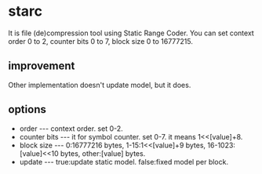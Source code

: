 # starc
It is file (de)compression tool using Static Range Coder. You can set context order 0 to 2, counter bits 0 to 7, block size 0 to 16777215.
## improvement
Other implementation doesn't update model, but it does.
## options
* order --- context order. set 0-2.
* counter bits --- it for symbol counter. set 0-7. it means 1<<[value]+8.
* block size --- 0:16777216 bytes, 1-15:1<<[value]+9 bytes, 16-1023:[value]<<10 bytes, other:[value] bytes.
* update --- true:update static model. false:fixed model per block.
